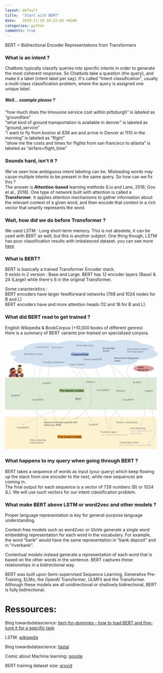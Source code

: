 ```yaml
---
layout: default
title:  "Start with BERT"
date:   2019-11-29 19:22:48 +0100
categories: python
comments: true
---
```


BERT =  Bidirectional Encoder Representations from Transformers


### What is an intent ?

Chatbots typically classify queries into specific intents in order to generate the most coherent response. So Chatbots take a question (the query), and make it a label (intent label per say). It's called "Intent classification", usually a multi-class classification problem, where the query is assigned one unique label.

##### Well... example please ?

“how much does the limousine service cost within pittsburgh” is labeled as “groundfare”  
“what kind of ground transportation is available in denver” is labeled as “ground_service”  
“i want to fly from boston at 838 am and arrive in Denver at 1110 in the morning” is labeled as “flight”  
“show me the costs and times for flights from san francisco to atlanta” is labeled as “airfare+flight_time”  

### Sounds hard, isn't it ?
We've seen how ambiguous intent labeling can be. Misleading words may cause multiple intents to be present in the same query. So how can we fix this ?  
The answer is **Attention-based** learning methods (Liu and Lane, 2016; Goo et al., 2018). One type of network built with attention is called a **Transformer**. It applies attention mechanisms to gather information about the relevant context of a given word, and then encode that context in a rich vector that smartly represents the word.

### Wait, how did we do before Transformer ?
We used LSTM : Long short-term memory. This is not abselete, it can be used with BERT as well, but this is another subject. One thing though, LSTM has poor classification results with imbalanced dataset. you can see more [here](https://towardsdatascience.com/bert-for-dummies-step-by-step-tutorial-fb90890ffe03)

### What is BERT?
BERT is basically a trained Transformer Encoder stack.  
It exists in 2 version : Base and Large. BERT has 12 encoder layers (Base) & 24 (Large) while there's 6 in the original Transformer.

Some caracteristics :  
BERT encoders have larger feedforward networks (768 and 1024 nodes for B and L)  
BERT encoders have and more attention heads (12 and 16 for B and L).   


### What did BERT read to get trained ?

English Wikipedia & BookCorpus (+10,000 books of different genres)  
Here is a summary of BERT variants pre-trained on specialized corpora.

![screenshot](/assets/img/bert-training-dataset.png)

### What happens to my query when going through BERT ?

BERT takes a sequence of words as input (your query) which keep flowing up the stack from one encoder to the next, while new sequences are coming in.  
The final output for each sequence is a vector of 728 numbers (B) or 1024 (L). We will use such vectors for our intent classification problem.


### What make BERT above LSTM or word2vec and other models ?
Proper language representation is key for general-purpose language understanding.  

Context-free models such as word2vec or GloVe generate a single word embedding representation for each word in the vocabulary. For example, the word “bank” would have the same representation in “bank deposit” and in “riverbank”.  

Contextual models instead generate a representation of each word that is based on the other words in the sentence. BERT captures these relationships in a bidirectional way.  

BERT was built upon Semi-supervised Sequence Learning, Generative Pre-Training, ELMo, the OpenAI Transformer, ULMFit and the Transformer. Although these models are all unidirectional or shallowly bidirectional, BERT is fully bidirectional.

# Ressources:

Blog towardsdatascience: [bert-for-dummies - how to load BERT and fine-tune it for a specific task](https://towardsdatascience.com/bert-for-dummies-step-by-step-tutorial-fb90890ffe03)

LSTM: [wikipedia](https://en.wikipedia.org/wiki/Long_short-term_memory)

Blog towardsdatascience: [fastai](https://towardsdatascience.com/fastai-with-transformers-bert-roberta-xlnet-xlm-distilbert-4f41ee18ecb2)

Comic about Machine learning: [google](/assets/img/bd-ia-google.png)  

BERT training dataset size: [arxvid](https://arxiv.org/pdf/1907.11692.pdf)
